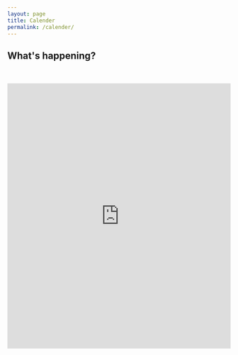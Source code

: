 ```yaml
---
layout: page
title: Calender
permalink: /calender/
---
```


## What's happening?

<div style="text-align: center; margin-top: 50px;">
  <style>
    .calendar-container {
      width: 100%;
      max-width: 552px; /* You can adjust this value to your preference */
      margin: 0 auto; /* Center the container horizontally */
    }

    @media (max-width: 600px) {
      .calendar-container {
        max-width: calc(100vw - 20px); /* Adjust as needed to avoid cut-off */
      }
    }
    
  </style>
  <div class="calendar-container">
    <iframe src="https://calendar.google.com/calendar/embed?height=600&wkst=1&bgcolor=%23ffffff&ctz=America%2FNew_York&title=Oceana%20Robotics%20Team%20Calendar&src=ZWFkMWJkMmNiNWY1MTAwYzk0ZDNjMzMwYjVmYjFkZjcwNjk3YzkwODExOGM1MjNlNWY0MTI5YjE5ZjJjMmJhYkBncm91cC5jYWxlbmRhci5nb29nbGUuY29t&src=ZW4udXNhI2hvbGlkYXlAZ3JvdXAudi5jYWxlbmRhci5nb29nbGUuY29t&color=%23D50000&color=%230B8043" style="border-width: 0; width: 100%; height: 600px" frameborder="0" scrolling="no"></iframe>
  </div>
</div>


<!-- <div style="text-align: center; margin-top: 50px;">
  <iframe src="https://calendar.google.com/calendar/embed?height=600&wkst=1&bgcolor=%23ffffff&ctz=America%2FNew_York&title=Oceana%20Robotics%20Team%20Calendar&src=ZWFkMWJkMmNiNWY1MTAwYzk0ZDNjMzMwYjVmYjFkZjcwNjk3YzkwODExOGM1MjNlNWY0MTI5YjE5ZjJjMmJhYkBncm91cC5jYWxlbmRhci5nb29nbGUuY29t&src=ZW4udXNhI2hvbGlkYXlAZ3JvdXAudi5jYWxlbmRhci5nb29nbGUuY29t&color=%23D50000&color=%230B8043" style="border-width: 0; width: 552px; max-width: 100%; height: 600px" frameborder="0" scrolling="no"></iframe>
</div> -->

<!--
This is the base Jekyll theme. You can find out more info about customizing your Jekyll theme, as well as basic Jekyll usage documentation at [jekyllrb.com](https://jekyllrb.com/)

You can find the source code for Minima at GitHub:
[jekyll][jekyll-organization] /
[minima](https://github.com/jekyll/minima)

You can find the source code for Jekyll at GitHub:
[jekyll][jekyll-organization] /
[jekyll](https://github.com/jekyll/jekyll)


[jekyll-organization]: https://github.com/jekyll
-->
